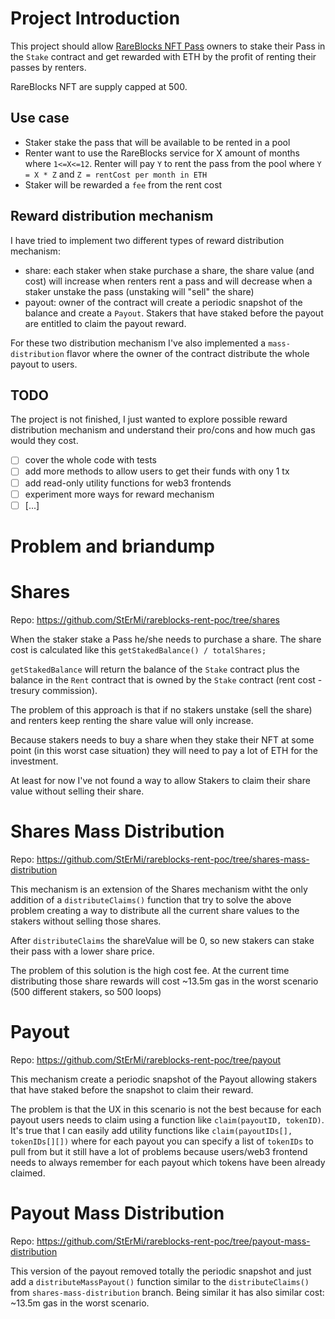 # Project Introduction

This project should allow [RareBlocks NFT Pass](https://rareblocks.xyz/) owners to stake their Pass in the `Stake` contract and get rewarded with ETH by the profit of renting their passes by renters.

RareBlocks NFT are supply capped at 500.

## Use case

- Staker stake the pass that will be available to be rented in a pool
- Renter want to use the RareBlocks service for X amount of months where `1<=X<=12`. Renter will pay `Y` to rent the pass from the pool where `Y = X * Z` and `Z = rentCost per month in ETH`
- Staker will be rewarded a `fee` from the rent cost

## Reward distribution mechanism

I have tried to implement two different types of reward distribution mechanism:

- share: each staker when stake purchase a share, the share value (and cost) will increase when renters rent a pass and will decrease when a staker unstake the pass (unstaking will "sell" the share)
- payout: owner of the contract will create a periodic snapshot of the balance and create a `Payout`. Stakers that have staked before the payout are entitled to claim the payout reward.

For these two distribution mechanism I've also implemented a `mass-distribution` flavor where the owner of the contract distribute the whole payout to users.

## TODO

The project is not finished, I just wanted to explore possible reward distribution mechanism and understand their pro/cons and how much gas would they cost.

- [ ] cover the whole code with tests
- [ ] add more methods to allow users to get their funds with ony 1 tx
- [ ] add read-only utility functions for web3 frontends
- [ ] experiment more ways for reward mechanism
- [ ] [...]

# Problem and briandump

# Shares

Repo: https://github.com/StErMi/rareblocks-rent-poc/tree/shares

When the staker stake a Pass he/she needs to purchase a share.
The share cost is calculated like this `getStakedBalance() / totalShares;`

`getStakedBalance` will return the balance of the `Stake` contract plus the balance in the `Rent` contract that is owned by the `Stake` contract (rent cost - tresury commission).

The problem of this approach is that if no stakers unstake (sell the share) and renters keep renting the share value will only increase.

Because stakers needs to buy a share when they stake their NFT at some point (in this worst case situation) they will need to pay a lot of ETH for the investment.

At least for now I've not found a way to allow Stakers to claim their share value without selling their share.

# Shares Mass Distribution

Repo: https://github.com/StErMi/rareblocks-rent-poc/tree/shares-mass-distribution

This mechanism is an extension of the Shares mechanism witht the only addition of a `distributeClaims()` function that try to solve the above problem creating a way to distribute all the current share values to the stakers without selling those shares.

After `distributeClaims` the shareValue will be 0, so new stakers can stake their pass with a lower share price.

The problem of this solution is the high cost fee. At the current time distributing those share rewards will cost ~13.5m gas in the worst scenario (500 different stakers, so 500 loops)

# Payout

Repo: https://github.com/StErMi/rareblocks-rent-poc/tree/payout

This mechanism create a periodic snapshot of the Payout allowing stakers that have staked before the snapshot to claim their reward.

The problem is that the UX in this scenario is not the best because for each payout users needs to claim using a function like `claim(payoutID, tokenID)`.
It's true that I can easily add utility functions like `claim(payoutIDs[], tokenIDs[][])` where for each payout you can specify a list of `tokenIDs` to pull from but it still have a lot of problems because users/web3 frontend needs to always remember for each payout which tokens have been already claimed.

# Payout Mass Distribution

Repo: https://github.com/StErMi/rareblocks-rent-poc/tree/payout-mass-distribution

This version of the payout removed totally the periodic snapshot and just add a `distributeMassPayout()` function similar to the `distributeClaims()` from `shares-mass-distribution` branch. Being similar it has also similar cost: ~13.5m gas in the worst scenario.
